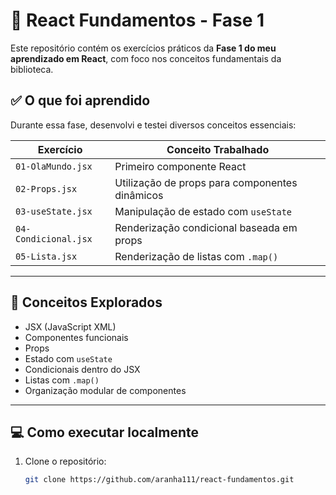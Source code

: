 # 🚀 React Fundamentos - Fase 1

Este repositório contém os exercícios práticos da **Fase 1 do meu aprendizado em React**, com foco nos conceitos fundamentais da biblioteca.

## ✅ O que foi aprendido

Durante essa fase, desenvolvi e testei diversos conceitos essenciais:

| Exercício | Conceito Trabalhado |
|----------|----------------------|
| `01-OlaMundo.jsx` | Primeiro componente React |
| `02-Props.jsx` | Utilização de props para componentes dinâmicos |
| `03-useState.jsx` | Manipulação de estado com `useState` |
| `04-Condicional.jsx` | Renderização condicional baseada em props |
| `05-Lista.jsx` | Renderização de listas com `.map()` |

---

## 🧠 Conceitos Explorados

- JSX (JavaScript XML)
- Componentes funcionais
- Props
- Estado com `useState`
- Condicionais dentro do JSX
- Listas com `.map()`
- Organização modular de componentes

---

## 💻 Como executar localmente

1. Clone o repositório:
   ```bash
   git clone https://github.com/aranha111/react-fundamentos.git
